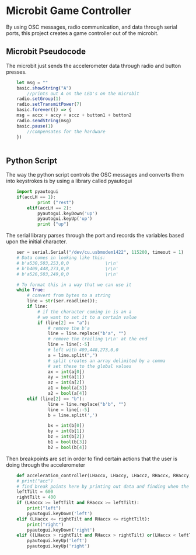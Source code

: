 # Microbit Game Controller
By using OSC messages, radio communication, and data through serial ports, this project creates a game controller out of the microbit. 

## Microbit Pseudocode
The microbit just sends the accelerometer data through radio and button presses.
```typescript
	let msg = ""
	basic.showString("A")
		//prints out A on the LED's on the microbit
	radio.setGroup(1)
	radio.setTransmitPower(7)
	basic.forever(() => {
	msg = accx + accy + accz + button1 + button2
	radio.sendString(msg)
	basic.pause(1) 
		//compensates for the hardware
	})
	
```

## Python Script
The way the python script controls the OSC messages and converts them into keystrokes is by using a library called pyautogui

```python
	import pyautogui
	if(accLH == 1):
			print ("rest")
		elif(accLH == 2):
			pyautogui.keyDown('up')
            pyautogui.keyUp('up')
			print ("up")
```
The serial library parses through the port and records the variables based upon the initial character.

```python
	ser = serial.Serial("/dev/cu.usbmodem1422", 115200, timeout = 1)
	# Data comes in looking like this:
	# b'a530,503,253,0,0              \r\n'
	# b'b409,448,273,0,0              \r\n'
	# b'a526,503,249,0,0              \r\n'

	# To format this in a way that we can use it
	while True:
		# convert from bytes to a string
		line = str(ser.readline());
		if line:
			# if the character coming in is an a
			# we want to set it to a certain value
			if (line[2] == "a"): 
				# remove the b'a
				line = line.replace("b'a", "") 
				# remove the trailing \r\n' at the end
				line = line[:-5] 
				# left with 409,448,273,0,0
				a = line.split(",")
				# split creates an array delimited by a comma
				# set these to the global values
				ax = int(a[0])
				ay = int(a[1])
				az = int(a[2])
				a1 = bool(a[3])
				a2 = bool(a[4])
		elif (line[2] == "b"):
				line = line.replace("b'b", "")
				line = line[:-5]
				b = line.split(',')

				bx = int(b[0])
				by = int(b[1])
				bz = int(b[2])
				b1 = bool(b[3])
				b2 = bool(b[4])
```
Then breakpoints are set in order to find certain actions that the user is doing through the accelerometer
```python
	def acceleration_controller(LHaccx, LHaccy, LHaccz, RHaccx, RHaccy, RHaccz):
	# print("acc")
	# find break points here by printing out data and finding when the tilt becomes too much
	leftTilt = 600 
	rightTilt = 400
	if (LHaccx >= leftTilt and RHaccx >= leftTilt):
		print("left")
		pyautogui.keyDown('left')
	elif (LHaccx <= rightTilt and RHaccx <= rightTilt):
		print("right")
		pyautogui.keyDown('right')
	elif ((LHaccx > rightTilt and RHaccx > rightTilt) or(LHaccx < leftTilt and RHaccx < leftTilt)):
		pyautogui.keyUp('left')
		pyautogui.keyUp('right')
```

